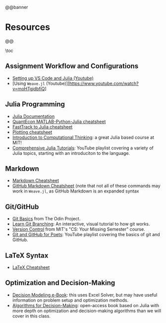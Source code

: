 @@banner
# Resources
@@

\toc

## Assignment Workflow and Configurations

* [Setting up VS Code and Julia (Youtube)](https://www.youtube.com/watch?v=KesuPOlBB_o)
* [Using `Weave.jl` (Youtube)][https://www.youtube.com/watch?v=moHTgjdbfiQ]

## Julia Programming

* [Julia Documentation](https://docs.julialang.org/en/v1/)
* [QuantEcon MATLAB-Python-Julia cheatsheet](https://cheatsheets.quantecon.org/)
* [FastTrack to Julia cheatsheet](https://juliadocs.github.io/Julia-Cheat-Sheet/)
* [Plotting cheatsheet](https://github.com/sswatson/cheatsheets/blob/master/plotsjl-cheatsheet.pdf)
* [Introduction to Computational Thinking](https://computationalthinking.mit.edu/Spring21/): a great Julia based course at MIT!
* [Comprehensive Julia Tutorials](https://www.youtube.com/playlist?list=PLCXbkShHt01seTlnlVg6O7f6jKGTguFi7): YouTube playlist covering a variety of Julia topics, starting with an introduciton to the language.

## Markdown

* [Markdown Cheatsheet](https://www.markdownguide.org/cheat-sheet/)
* [GitHub Markdown Cheatsheet](https://github.com/adam-p/markdown-here/wiki/Markdown-Cheatsheet) (note that not all of these commands may work in `Weave.jl`, as GitHub Markdown is an expanded syntax

## Git/GitHub

* [Git Basics](https://www.theodinproject.com/lessons/foundations-git-basics) from The Odin Project.
* [Learn Git Branching](https://learngitbranching.js.org/): An interactive, visual tutorial to how git works.
* [Version Control](https://missing.csail.mit.edu/2020/version-control/) from MIT's "CS: Your Missing Semester" course.
* [Git and GitHub for Poets](https://www.youtube.com/playlist?list=PLRqwX-V7Uu6ZF9C0YMKuns9sLDzK6zoiV): YouTube playlist covering the basics of git and GitHub.

## LaTeX Syntax

* [LaTeX Cheatsheet](https://ctan.math.washington.edu/tex-archive/info/undergradmath/undergradmath.pdf)

## Optimization and Decision-Making

* [Decision Modeling e-Book](https://linney.mun.ca/pages/view.php?ref=36808): this uses Excel Solver, but may have useful information on problem setup and optimization methods.
* [Algorithms for Decision-Making](https://algorithmsbook.com/): open-access book based on Julia with more depth on optimization and decision-making algorithms than we will cover in this class.